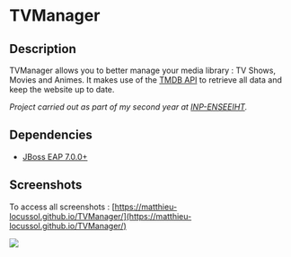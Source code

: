 # TVManager

## Description

TVManager allows you to better manage your media library : TV Shows, Movies and Animes. It makes use of the [TMDB API](https://developers.themoviedb.org/3) to retrieve all data and keep the website up to date.

*Project carried out as part of my second year at [INP-ENSEEIHT](http://www.enseeiht.fr/en/home.html).*

## Dependencies

* [JBoss EAP 7.0.0+](https://developers.redhat.com/products/eap/download)

## Screenshots

To access all screenshots : [https://matthieu-locussol.github.io/TVManager/](https://matthieu-locussol.github.io/TVManager/)

![](docs/images/PREVIEW_1.png)